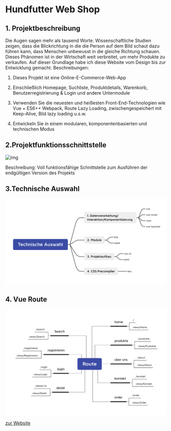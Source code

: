 # Hundfutter Web Shop

## 1. Projektbeschreibung
Die Augen sagen mehr als tausend Worte. Wissenschaftliche Studien zeigen, dass die Blickrichtung in die die Person auf dem Bild schaut dazu führen kann, dass Menschen unbewusst in die gleiche Richtung schauen. Dieses Phänomen ist in der Wirtschaft weit verbreitet, um mehr Produkte zu verkaufen. Auf dieser Grundlage habe ich diese Website vom Design bis zur Entwicklung gemacht. Beschreibungen:

1. Dieses Projekt ist eine Online-E-Commerce-Web-App 

2. Einschließlich Homepage, Suchliste, Produktdetails, Warenkorb, Benutzerregistrierung & Login und andere Untermodule

3. Verwenden Sie die neuesten und heißesten Front-End-Technologien wie Vue  + ES6++ Webpack, Route Lazy Loading, zwischengespeichert mit Keep-Alive, Bild lazy loading u.s.w.

4. Entwickeln Sie in einem modularen, komponentenbasierten und technischen Modus

## 2.Projektfunktionsschnittstelle

  ![img](./images/Hundfutter.gif)

Beschreibung: Voll funktionsfähige Schnittstelle zum Ausführen der endgültigen Version des Projekts

## 3.Technische Auswahl

![image-tech](./images/hund-tech.png)

## 4. Vue Route
![image-route](./images/hund-route.png)

[zur Website](https://hundfutter.netlify.app/#/home)

